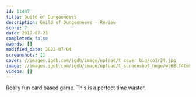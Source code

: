 ```yaml
---
id: 11447
title: Guild of Dungeoneers
description: Guild of Dungeoneers - Review
score: 7
date: 2017-07-21
completed: false
awards: []
modified_date: 2022-07-04
screenshots: []
cover: //images.igdb.com/igdb/image/upload/t_cover_big/co1r24.jpg
image: //images.igdb.com/igdb/image/upload/t_screenshot_huge/wl68lf4tm9tods9hhr5l.jpg
videos: []
---
```

Really fun card based game. This is a perfect time waster.